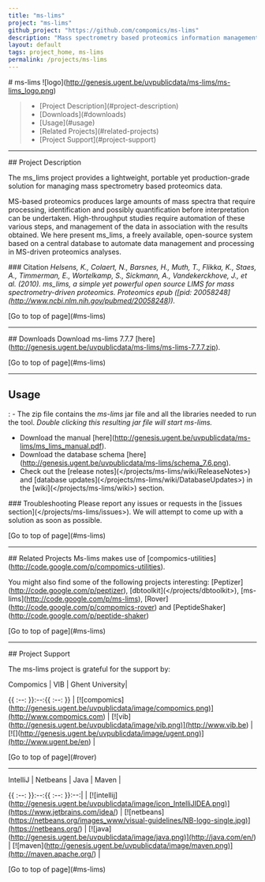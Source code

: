 ```yaml
---
title: "ms-lims"
project: "ms-lims"
github_project: "https://github.com/compomics/ms-lims"
description: "Mass spectrometry based proteomics information management system."
layout: default
tags: project_home, ms-lims
permalink: /projects/ms-lims
---
```


\# ms-lims
!\[logo\](<http://genesis.ugent.be/uvpublicdata/ms-lims/ms-lims_logo.png>)

> - \[Project Description\](#project-description)
> - \[Downloads\](#downloads)
> - \[Usage\](#usage)
> - \[Related Projects\](#related-projects)
> - \[Project Support\](#project-support)

______________________________________________________________________

\## Project Description

The ms_lims project provides a lightweight, portable yet production-grade solution for managing mass spectrometry based proteomics data.

MS-based proteomics produces large amounts of mass spectra that require processing, identification and possibly quantification before interpretation can be undertaken. High-throughput studies require automation of these various steps, and management of the data in association with the results obtained. We here present ms_lims, a freely available, open-source system based on a central database to automate data management and processing in MS-driven proteomics analyses.

\### Citation
*Helsens, K., Colaert, N., Barsnes, H., Muth, T., Flikka, K., Staes, A., Timmerman, E., Wortelkamp, S., Sickmann, A., Vandekerckhove, J., et al. (2010). ms_lims, a simple yet powerful open source LIMS for mass spectrometry-driven proteomics. Proteomics epub (\[pid: 20058248\](http://www.ncbi.nlm.nih.gov/pubmed/20058248)).*

\[Go to top of page\](#ms-lims)

______________________________________________________________________

\## Downloads
Download ms-lims 7.7.7 \[here\](<http://genesis.ugent.be/uvpublicdata/ms-lims/ms-lims-7.7.7.zip>).

\[Go to top of page\](#ms-lims)

______________________________________________________________________

## Usage
: - The zip file contains the *ms-lims* jar file and all the libraries needed to run the tool. *Double clicking this resulting jar file will start ms-lims.*
  - Download the manual \[here\](<http://genesis.ugent.be/uvpublicdata/ms-lims/ms_lims_manual.pdf>).
  - Download the database schema \[here\](<http://genesis.ugent.be/uvpublicdata/ms-lims/schema_7.6.png>).
  - Check out the \[release notes\](</projects/ms-lims/wiki/ReleaseNotes>) and \[database updates\](</projects/ms-lims/wiki/DatabaseUpdates>) in the \[wiki\](</projects/ms-lims/wiki>) section.

\### Troubleshooting
Please report any issues or requests in the \[issues section\](</projects/ms-lims/issues>). We will attempt to come up with a solution as soon as possible.

\[Go to top of page\](#ms-lims)

______________________________________________________________________

\## Related Projects
Ms-lims makes use of \[compomics-utilities\](<http://code.google.com/p/compomics-utilities>).

You might also find some of the following projects interesting: \[Peptizer\](<http://code.google.com/p/peptizer>),
\[dbtoolkit\](</projects/dbtoolkit>),
\[ms-lims\](<http://code.google.com/p/ms-lims>),
\[Rover\](<http://code.google.com/p/compomics-rover>) and
\[PeptideShaker\](<http://code.google.com/p/peptide-shaker>)

\[Go to top of page\](#ms-lims)

______________________________________________________________________

\## Project Support

The ms-lims project is grateful for the support by:

Compomics | VIB | Ghent University|

{{ :--: }}:--:{{ :--: }}
| \[!\[compomics\](<http://genesis.ugent.be/uvpublicdata/image/compomics.png)](http://www.compomics.com>) | \[!\[vib\](<http://genesis.ugent.be/uvpublicdata/image/vib.png)](http://www.vib.be>) | \[!\[\](<http://genesis.ugent.be/uvpublicdata/image/ugent.png)](http://www.ugent.be/en>) |

\[Go to top of page\](#rover)

______________________________________________________________________

IntelliJ | Netbeans | Java | Maven |

{{ :--: }}:--:{{ :--: }}:--:|
| \[!\[intellij\](<http://genesis.ugent.be/uvpublicdata/image/icon_IntelliJIDEA.png)](https://www.jetbrains.com/idea/>) | \[!\[netbeans\](<https://netbeans.org/images_www/visual-guidelines/NB-logo-single.jpg)](https://netbeans.org/>) | \[!\[java\](<http://genesis.ugent.be/uvpublicdata/image/java.png)](http://java.com/en/>) | \[!\[maven\](<http://genesis.ugent.be/uvpublicdata/image/maven.png)](http://maven.apache.org/>) |

\[Go to top of page\](#ms-lims)
